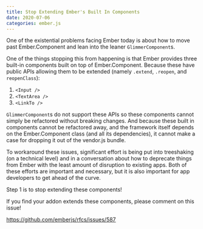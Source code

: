 ```yaml
---
title: Stop Extending Ember's Built In Components
date: 2020-07-06
categories: ember.js
---
```


One of the existential problems facing Ember today is about how to move
past Ember.Component and lean into the leaner `GlimmerComponent`s.

One of the things stopping this from happening is that Ember provides three
built-in components built on top of Ember.Component. Because these have public APIs allowing them to be extended (namely `.extend`, `.reopen`, and `reopenClass`):

1. `<Input />`
1. `<TextArea />`
1. `<LinkTo />`

`GlimmerComponent`s do not support these APIs so these components
cannot simply be refactored without breaking changes. And because these built in
components cannot be refactored away, and the framework itself depends on the Ember.Component class (and all its dependencies),
it cannot make a case for dropping it out of the vendor.js bundle.

To workaround these issues, significant effort is being put into treeshaking (on a technical
level) and in a conversation about how to deprecate things from Ember with the least amount
of disruption to existing apps. Both of these efforts are important and necessary, but it is also important for app developers to get ahead of the curve.

Step 1 is to stop extending these components!

If you find your addon extends these components, please comment on this issue!

<https://github.com/emberjs/rfcs/issues/587>
